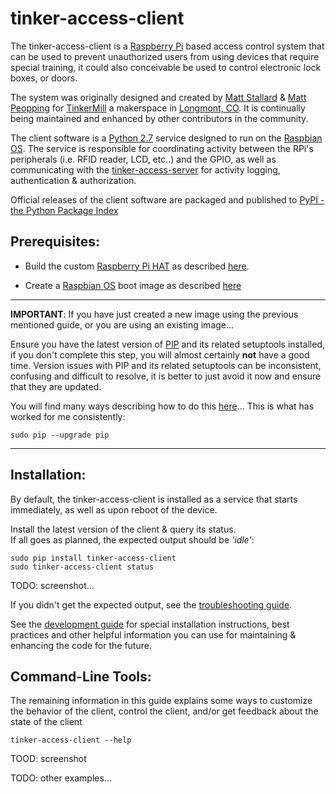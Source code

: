 # tinker-access-client

The tinker-access-client is a [Raspberry Pi](https://www.raspberrypi.org/products/) based access control system that can be used to prevent unauthorized users from using devices that require special training, it could also conceivable be used to control electronic lock boxes, or doors.

The system was originally designed and created by [Matt Stallard](https://github.com/mstallard) & [Matt Peopping](https://github.com/analogpixel) for [TinkerMill](http://www.tinkermill.org) a makerspace in [Longmont, CO](https://www.google.com/maps/place/Longmont,+CO/@40.1679379,-105.1678944,12z/data=!3m1!4b1!4m5!3m4!1s0x876bf908d5cc3349:0xc17da1eef3a32735!8m2!3d40.1672068!4d-105.1019275). It is continually being maintained and enhanced by other contributors in the community.

The client software is a [Python 2.7](https://www.python.org/download/releases/2.7/) service designed to run on the [Raspbian OS](https://www.raspberrypi.org/downloads/raspbian/). The service is responsible for coordinating activity between the RPi's peripherals (i.e. RFID reader, LCD, etc..) and the GPIO, as well as communicating with the [tinker-access-server](../tinker_access_server/README.md) for activity logging, authentication & authorization.

Official releases of the client software are packaged and published to [PyPI - the Python Package Index ](https://pypi.python.org/pypi/tinker-access-client/)

## Prerequisites:
- Build the custom [Raspberry Pi HAT](https://www.raspberrypi.org/blog/introducing-raspberry-pi-hats/) as described [here](../../docs/RFID_Wiring.pdf).

- Create a [Raspbian OS](https://www.raspberrypi.org/downloads/raspbian/) boot image as described [here](../docs/bootimage.md)

---
**IMPORTANT**: If you have just created a new image using the previous mentioned guide, or you are using an existing image...

Ensure you have the latest version of [PIP](https://pip.pypa.io/en/stable) and its related setuptools installed, if you don't complete this step, you will almost certainly __not__ have a good time. Version issues with PIP and its related setuptools can be inconsistent, confusing and difficult to resolve, it is better to just avoid it now and ensure that they are updated.

You will find many ways describing how to do this [here](https://pip.pypa.io/en/stable/installing/)...
This is what has worked for me consistently:
```commandline
sudo pip --upgrade pip
```
---
## Installation:

By default, the tinker-access-client is installed as a service that starts immediately, as well as upon reboot of the device.

Install the latest version of the client & query its status.  
If all goes as planned, the expected output should be *'idle'*:

```commandline
sudo pip install tinker-access-client
sudo tinker-access-client status
```

TODO: screenshot...

If you didn't get the expected output, see the [troubleshooting guide](../docs/troubleshooting.md).

See the [development guide](../docs/development.md) for special installation instructions, best practices and other helpful information you can use for maintaining & enhancing the code for the future.

## Command-Line Tools:
The remaining information in this guide explains some ways to customize the behavior of the client, control the client, and/or get feedback about the state of the client
```
tinker-access-client --help
```
TOOD: screenshot

TODO: other examples...
